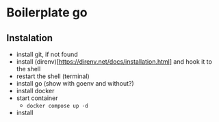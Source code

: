 # Boilerplate go

## Instalation

- install git, if not found
- install (direnv)[https://direnv.net/docs/installation.html] and hook it to the shell
- restart the shell (terminal)
- install go (show with goenv and without?)
- install docker
- start container
  - `docker compose up -d`
- install 
